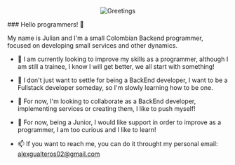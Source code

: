 <p align="center">
  <img src="https://media2.giphy.com/media/v1.Y2lkPTc5MGI3NjExMWtlcm5sbHVlbTJnejVnMm42bGRjbmNsdDY2amUzdHg4ejNrMW5uOSZlcD12MV9pbnRlcm5hbF9naWZfYnlfaWQmY3Q9cw/YPJ5gi3MZzSjhtQTIk/giphy.gif" alt="Greetings">
</p>
### Hello programmers! 👋

My name is Julian and I'm a small Colombian Backend programmer, focused on developing small services and other dynamics.

- 🔭 I am currently looking to improve my skills as a programmer, although I am still a trainee, I know I will get better, we all start with something!

- 🌱 I don't just want to settle for being a BackEnd developer, I want to be a Fullstack developer someday, so I'm slowly learning how to be one.

- 👯 For now, I'm looking to collaborate as a BackEnd developer, implementing services or creating them, I like to push myself!

- 🤔 For now, being a Junior, I would like support in order to improve as a programmer, I am too curious and I like to learn!

- 📫 If you want to reach me, you can do it throught my personal email: alexgualteros02@gmail.com
